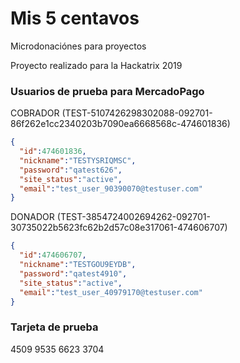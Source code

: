 # Mis 5 centavos
Microdonaciónes para proyectos

Proyecto realizado para la Hackatrix 2019

### Usuarios de prueba para MercadoPago
COBRADOR (TEST-5107426298302088-092701-86f262e1cc2340203b7090ea6668568c-474601836)
```json
{
  "id":474601836,
  "nickname":"TESTYSRIQMSC",
  "password":"qatest626",
  "site_status":"active",
  "email":"test_user_90390070@testuser.com"
}
```

DONADOR (TEST-3854724002694262-092701-30735022b5623fc62b2d57c08e317061-474606707)
```json
{
  "id":474606707,
  "nickname":"TESTGOU9EYDB",
  "password":"qatest4910",
  "site_status":"active",
  "email":"test_user_40979170@testuser.com"
}
```

### Tarjeta de prueba
4509 9535 6623 3704
